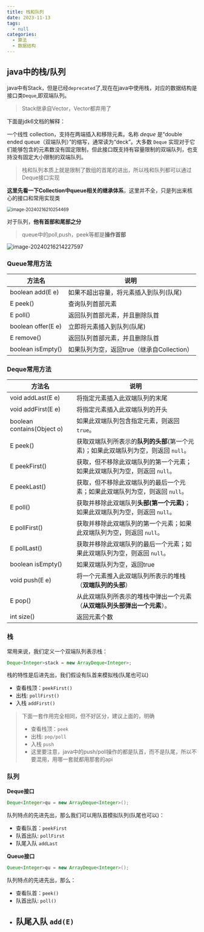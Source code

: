 ```yaml
---
title: 栈和队列
date: 2023-11-13
tags: 
  - null
categories:  
  - 算法
  - 数据结构		
---
```


## java中的栈/队列

java中有Stack，但是已经`deprecated`了,现在在java中使用栈，对应的数据结构是接口类`Deque`,即双端队列。

> Stack继承自Vector，Vector都弃用了

下面是jdk6文档的解释：

一个线性 collection，支持在两端插入和移除元素。名称 *deque* 是“double ended  queue（双端队列）”的缩写，通常读为“deck”。大多数 `Deque`  实现对于它们能够包含的元素数没有固定限制，但此接口既支持有容量限制的双端队列，也支持没有固定大小限制的双端队列。 

> 栈和队列本质上就是限制了数组的首尾的进出，所以栈和队列都可以通过Deque接口实现

**这里先看一下Collection中queue相关的继承体系**，这里并不全，只是列出来核心的接口和常用实现类

<img src="https://typora-1309665611.cos.ap-nanjing.myqcloud.com/typora/image-20240216210254469.png" alt="image-20240216210254469" style="zoom:80%;" />

对于队列，**他有首部和尾部之分**

> queue中的poll,push，peek等都是**操作首部**

![image-20240216214227597](https://typora-1309665611.cos.ap-nanjing.myqcloud.com/typora/image-20240216214227597.png)

### Queue常用方法

| 方法名                | 说明                                       |
| --------------------- | ------------------------------------------ |
| boolean add(E e)      | 如果不超出容量，将元素插入到队列(队尾)     |
| E  peek()             | 查询队列首部元素                           |
| E poll()              | 返回队列首部元素，并且删除队首             |
| boolean    offer(E e) | 立即将元素插入到队列(队尾)                 |
| E remove()            | 返回队列首部元素，并且删除队首             |
| boolean isEmpty()     | 如果队列为空，返回true（继承自Collection） |

### Deque常用方法

| 方法名                     | 说明                                                         |
| -------------------------- | ------------------------------------------------------------ |
| void addLast(E e)          | 将指定元素插入此双端队列的末尾                               |
| void addFirst(E e)         | 将指定元素插入此双端队列的开头                               |
| boolean contains(Object o) | 如果此双端队列包含指定元素，则返回 `true`。                  |
| E  peek()                  | 获取双端队列所表示的**队列的头部**(第一个元素)；如果此双端队列为空，则返回 `null`。 |
| E  peekFirst()             | 获取，但不移除此双端队列的第一个元素；如果此双端队列为空，则返回 `null`。 |
| E  peekLast()              | 获取，但不移除此双端队列的最后一个元素；如果此双端队列为空，则返回 `null`。 |
| E  poll()                  | 获取并移除此双端队列**头部(第一个元素)**；如果此双端队列为空，则返回 `null`。 |
| E  pollFirst()             | 获取并移除此双端队列的第一个元素；如果此双端队列为空，则返回 `null`。 |
| E  pollLast()              | 获取并移除此双端队列的最后一个元素；如果此双端队列为空，则返回 `null`。 |
| boolean isEmpty()          | 如果双端队列为空，返回true                                   |
| void push(E e)             | 将一个元素推入此双端队列所表示的堆栈（**双端队列的头部**）   |
| E pop()                    | 从此双端队列所表示的堆栈中弹出一个元素（**从双端队列头部弹出一个元素**）。 |
| int size()                 | 返回元素个数                                                 |

### 栈

常用来说，我们定义一个双端队列表示栈：

~~~java
Deque<Integer>stack = new ArrayDeque<Integer>;
~~~

栈的特性是后进先出，我们假设有队首来模拟栈(队尾也可以)

- 查看栈顶：`peekFirst()`
- 出栈: 	`pollFirst()`
- 入栈  `addFirst()`


>下面一套作用完全相同，但不好区分，建议上面的，明确
>
>- 查看栈顶：`peek`  
>- 出栈: 	`pop/poll`   
>- 入栈  `push`  
>  - 这里要注意，java中的push/poll操作的都是队首，而不是队尾，所以不要混用，用哪一套就都用那套的api

### 队列

**Deque接口**

```java
Deque<Integer>qu = new ArrayDeque<Integer>();
```

队列特点的先进先出，那么我们可以用队首模拟队列(队尾也可以)：

- 查看队首：`peekFirst`
- 队首出队: 	`pollFirst`
- 队尾入队  `addLast`

**Queue接口**

```java
Queue<Integer>qu = new ArrayDeque<Integer>();
```

队列特点的先进先出，那么：

- 查看队首：`peek()`
- 队首出队: 	`poll()`
- 队尾入队  `add(E)`
  - 
